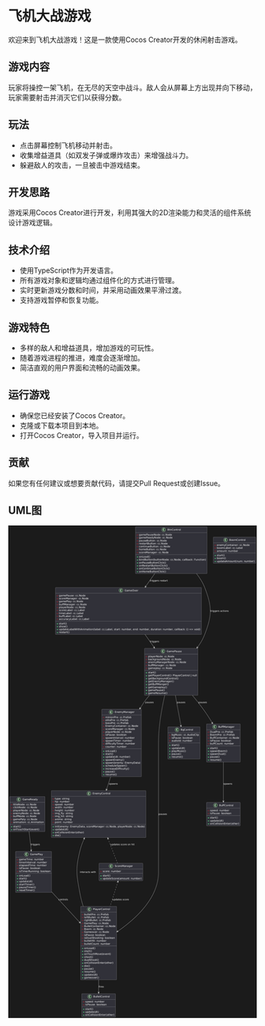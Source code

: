 # 飞机大战游戏

欢迎来到飞机大战游戏！这是一款使用Cocos Creator开发的休闲射击游戏。

## 游戏内容
玩家将操控一架飞机，在无尽的天空中战斗。敌人会从屏幕上方出现并向下移动，玩家需要射击并消灭它们以获得分数。

## 玩法
- 点击屏幕控制飞机移动并射击。
- 收集增益道具（如双发子弹或爆炸攻击）来增强战斗力。
- 躲避敌人的攻击，一旦被击中游戏结束。

## 开发思路
游戏采用Cocos Creator进行开发，利用其强大的2D渲染能力和灵活的组件系统设计游戏逻辑。

## 技术介绍
- 使用TypeScript作为开发语言。
- 所有游戏对象和逻辑均通过组件化的方式进行管理。
- 实时更新游戏分数和时间，并采用动画效果平滑过渡。
- 支持游戏暂停和恢复功能。

## 游戏特色
- 多样的敌人和增益道具，增加游戏的可玩性。
- 随着游戏进程的推进，难度会逐渐增加。
- 简洁直观的用户界面和流畅的动画效果。

## 运行游戏
- 确保您已经安装了Cocos Creator。
- 克隆或下载本项目到本地。
- 打开Cocos Creator，导入项目并运行。

## 贡献
如果您有任何建议或想要贡献代码，请提交Pull Request或创建Issue。

## UML图
![UML图](https://github.com/S1m6aX/Cocos-Games/blob/master/PlaneWar/UML.png)
